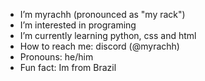 - I’m myrachh (pronounced as "my rack")
- I’m interested in programing
- I’m currently learning python, css and html
- How to reach me: discord (@myrachh)
- Pronouns: he/him
- Fun fact: Im from Brazil

<!---
myrachh/myrachh is a ✨ special ✨ repository because its `README.md` (this file) appears on your GitHub profile.
You can click the Preview link to take a look at your changes.
--->
